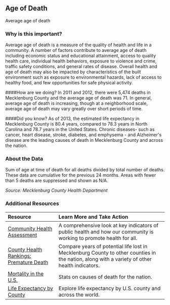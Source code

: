 ## Age of Death
Average age of death

### Why is this important?
Average age of death is a measure of the quality of health and life in a community. A number of factors contribute to average age of death including economic status and educational attainment, access to quality health care, individual health behaviors, exposure to violence and crime, traffic safety conditions, and general rates of disease. Overall health and age of death may also be impacted by characteristics of the built environment such as exposure to environmental hazards, lack of access to healthy food, and few opportunities for safe physical activity. 

####How are we doing?
In 2011 and 2012, there were 5,474 deaths in Mecklenburg County and the average age of death was 71. In general, average age of death is increasing, though at a neighborhood scale, average age of death may vary greatly over short periods of time. 

####Did you know?
As of 2013, the estimated life expectancy in Mecklenburg County is 80.4 years, compared to 78.3 years in North Carolina and 78.7 years in the United States. Chronic diseases- such as cancer, heart disease, stroke, diabetes, and emphysema - and Alzheimer's disease are the leading causes of death in Mecklenburg County and across the nation. 

### About the Data
Sum of age at time of death for all deaths divided by total number of deaths. These data are cumulative for the previous 24 months. Areas with fewer than 5 deaths are suppressed and shown as N/A.

_Source: Mecklenburg County Health Department_

### Additional Resources
|Resource | Learn More and Take Action | 
|:--- | :--- |
|[Community Health Assessment](http://charmeck.org/mecklenburg/county/HealthDepartment/HealthStatistics/Pages/default.aspx)| A comprehensive look at key indicators of public health and how our community is working to promote health for all.
|[County Health Rankings: Premature Death](http://www.countyhealthrankings.org/app/north-carolina/2014/measure/outcomes/1/map) |Compare years of potential life lost in Mecklenburg County to other counties in the nation, along with a variety of other health indicators.
|[Mortality in the U.S.](http://www.cdc.gov/nchs/fastats/deaths.htm)| Stats on causes of death for the nation.
|[Life Expectancy by County](http://www.worldlifeexpectancy.com/usa/life-expectancy-by-county)| Explore life expectancy by U.S. county and across the world.